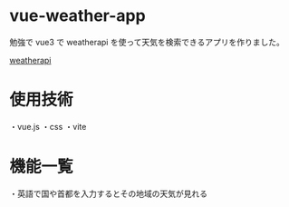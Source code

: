 # vue-weather-app

勉強で vue3 で weatherapi を使って天気を検索できるアプリを作りました。

[weatherapi](https://www.weatherapi.com/)

# 使用技術

・vue.js
・css
・vite

# 機能一覧

・英語で国や首都を入力するとその地域の天気が見れる
